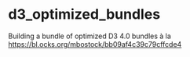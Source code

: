 # d3_optimized_bundles
Building a bundle of optimized D3 4.0 bundles à la https://bl.ocks.org/mbostock/bb09af4c39c79cffcde4
